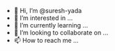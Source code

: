 - 👋 Hi, I’m @suresh-yada
- 👀 I’m interested in ...
- 🌱 I’m currently learning ...
- 💞️ I’m looking to collaborate on ...
- 📫 How to reach me ...

<!---
suresh-yada/suresh-yada is a ✨ special ✨ repository because its `README.md` (this file) appears on your GitHub profile.
You can click the Preview link to take a look at your changes.
--->
